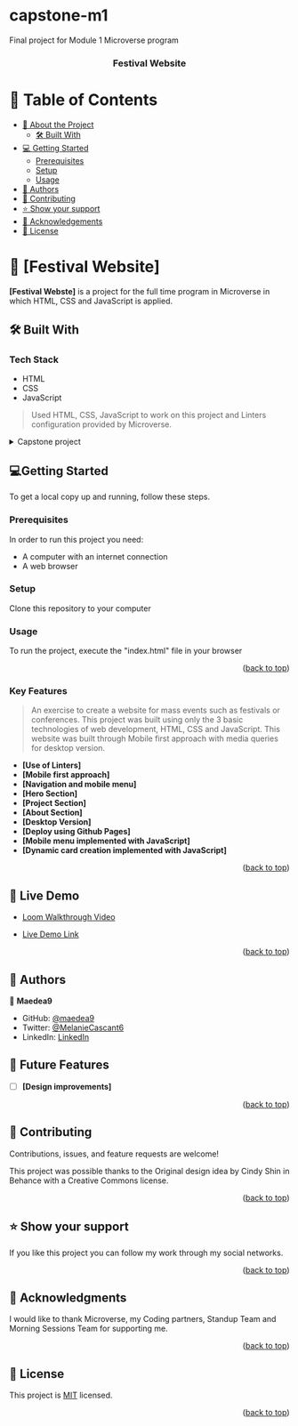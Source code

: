 # capstone-m1
Final project for Module 1 Microverse program

<a name="readme-top"></a>

<div align="center">
  
  <h3><b>Festival Website</b></h3>

</div>

# 📗 Table of Contents

- [📖 About the Project](#about-the-project)
  - [🛠 Built With](#built-with)
- [💻 Getting Started](#getting-started)
  - [Prerequisites](#prerequisites)
  - [Setup](#setup)
  - [Usage](#usage)
- [👥 Authors](#authors)
- [🤝 Contributing](#contributing)
- [⭐️ Show your support](#support)
- [🙏 Acknowledgements](#acknowledgements)
- [📝 License](#license)

# 📖 [Festival Website] <a name="about-project"></a>

**[Festival Webste]** is a project for the full time program in Microverse in which HTML, CSS and JavaScript is applied.

## 🛠 Built With <a name="built-with"></a>

### Tech Stack <a name="tech-stack"></a>
+ HTML
+ CSS
+ JavaScript

> Used HTML, CSS, JavaScript to work on this project and Linters configuration provided by Microverse. 

<details>
  <summary>Capstone project</summary>
  <ul>
    <li><a href=["https://github.com/microverseinc/linters-config">Linters Config</a></li>
  </ul>
</details>

## 💻Getting Started <a name="getting-started"></a>
To get a local copy up and running, follow these steps.
### Prerequisites
In order to run this project you need:
+ A computer with an internet connection
+ A web browser

### Setup
Clone this repository to your computer

### Usage
To run the project, execute the "index.html" file in your browser
<p align="right">(<a href="#readme-top">back to top</a>)</p>

### Key Features <a name="key-features"></a>

> An exercise to create a website for mass events such as festivals or conferences. This project was built using only the 3 basic technologies of web development, HTML, CSS and JavaScript. This website was built through Mobile first approach with media queries for desktop version.

- **[Use of Linters]**
- **[Mobile first approach]**
- **[Navigation and mobile menu]**
- **[Hero Section]**
- **[Project Section]**
- **[About Section]**
- **[Desktop Version]**
- **[Deploy using Github Pages]**
- **[Mobile menu implemented with JavaScript]**
- **[Dynamic card creation implemented with JavaScript]**

<p align="right">(<a href="#readme-top">back to top</a>)</p>

## 🚀 Live Demo <a name="live-demo"></a>

- [Loom Walkthrough Video](https://www.loom.com/share/e0ddb68d99f54f429fb8dcf78f1c50fd)

- [Live Demo Link](https://maedea9.github.io/capstone-m1/)

<p align="right">(<a href="#readme-top">back to top</a>)</p>

## 👥 Authors <a name="authors"></a>

👤 **Maedea9**

- GitHub: [@maedea9](https://github.com/Maedea9)
- Twitter: [@MelanieCascant6](https://twitter.com/MelanieCascant6)
- LinkedIn: [LinkedIn](https://www.linkedin.com/in/melanie-cascante-938a93228/)


## 🔭 Future Features <a name="future-features"></a>

- [ ] **[Design improvements]**

<p align="right">(<a href="#readme-top">back to top</a>)</p>

## 🤝 Contributing <a name="contributing"></a>
Contributions, issues, and feature requests are welcome!

This project was possible thanks to the Original design idea by Cindy Shin in Behance with a Creative Commons license.

<p align="right">(<a href="#readme-top">back to top</a>)</p>

## ⭐️ Show your support <a name="support"></a>
If you like this project you can follow my work through my social networks.

<p align="right">(<a href="#readme-top">back to top</a>)</p>

## 🙏 Acknowledgments <a name="acknowledgements"></a>

I would like to thank Microverse, my Coding partners, Standup Team and Morning Sessions Team for supporting me.


<p align="right">(<a href="#readme-top">back to top</a>)</p>

## 📝 License <a name="license"></a>

This project is [MIT](./LICENSE) licensed.

<p align="right">(<a href="#readme-top">back to top</a>)</p>
